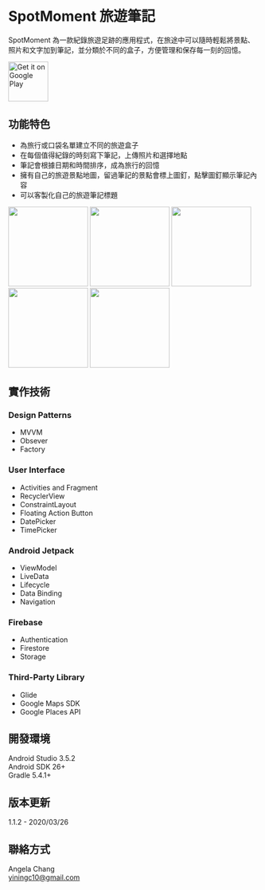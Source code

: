 # SpotMoment 旅遊筆記
SpotMoment 為一款紀錄旅遊足跡的應用程式，在旅途中可以隨時輕鬆將景點、照片和文字加到筆記，並分類於不同的盒子，方便管理和保存每一刻的回憶。

<a href='https://play.google.com/store/apps/details?id=com.angela.notemoment&pcampaignid=pcampaignidMKT-Other-global-all-co-prtnr-py-PartBadge-Mar2515-1'><img alt='Get it on Google Play' height="80"
src='https://play.google.com/intl/en_us/badges/static/images/badges/en_badge_web_generic.png'/></a>

## 功能特色
* 為旅行或口袋名單建立不同的旅遊盒子
* 在每個值得紀錄的時刻寫下筆記，上傳照片和選擇地點
* 筆記會根據日期和時間排序，成為旅行的回憶
* 擁有自己的旅遊景點地圖，留過筆記的景點會標上圖釘，點擊圖釘顯示筆記內容
* 可以客製化自己的旅遊筆記標題

<img src="https://firebasestorage.googleapis.com/v0/b/note-40d4a.appspot.com/o/uploads%2Fscreenshot_newhome.png?alt=media&token=b077aca6-25ec-4085-b53c-9bc88deb2f1d" width="160"/> <img src="https://firebasestorage.googleapis.com/v0/b/note-40d4a.appspot.com/o/uploads%2Fscreenshot_notes.png?alt=media&token=05105a00-f622-4e6b-aaba-cb8bb67c7f56" width="160"/> <img src="https://firebasestorage.googleapis.com/v0/b/note-40d4a.appspot.com/o/uploads%2Fscreenshot_add_note.png?alt=media&token=f8ddac4a-e9b4-4773-b455-90135a448635" width="160"/> <img src="https://firebasestorage.googleapis.com/v0/b/note-40d4a.appspot.com/o/uploads%2Fscreenshot_map.png?alt=media&token=1e738162-4d52-4c41-a1ac-78af8784747e" width="160"/> <img src="https://firebasestorage.googleapis.com/v0/b/note-40d4a.appspot.com/o/uploads%2Fscreenshot_profile.png?alt=media&token=570f71b3-0ef2-48f3-9387-a73fa7af3371" width="160"/>

## 實作技術
### Design Patterns
* MVVM
* Obsever
* Factory

### User Interface
* Activities and Fragment
* RecyclerView
* ConstraintLayout
* Floating Action Button
* DatePicker
* TimePicker

### Android Jetpack
* ViewModel
* LiveData
* Lifecycle
* Data Binding
* Navigation

### Firebase
* Authentication
* Firestore
* Storage

### Third-Party Library
* Glide
* Google Maps SDK
* Google Places API

## 開發環境
Android Studio 3.5.2  
Android SDK 26+  
Gradle 5.4.1+  

## 版本更新

1.1.2 - 2020/03/26

## 聯絡方式
Angela Chang  
yiningc10@gmail.com
